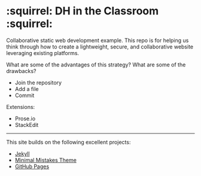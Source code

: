# :squirrel: DH in the Classroom :squirrel:

Collaborative static web development example. This repo is for helping us think through how to create a lightweight, secure, and collaborative website leveraging existing platforms.

What are some of the advantages of this strategy? What are some of the drawbacks?

- Join the repository
- Add a file
- Commit

Extensions:

- Prose.io
- StackEdit

---

This site builds on the following excellent projects:

- [Jekyll](https://jekyllrb.com/)
- [Minimal Mistakes Theme](https://github.com/mmistakes/minimal-mistakes)
- [GitHub Pages](https://pages.github.com/)

